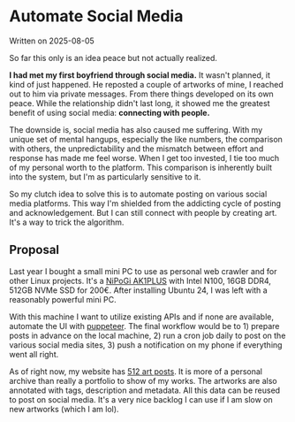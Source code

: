 # Automate Social Media
Written on 2025-08-05

So far this only is an idea peace but not actually realized.

**I had met my first boyfriend through social media.**
It wasn't planned, it kind of just happened.
He reposted a couple of artworks of mine, I reached out to him via private messages.
From there things developed on its own peace.
While the relationship didn't last long, it showed me the greatest benefit of using social media: **connecting with people.**

The downside is, social media has also caused me suffering.
With my unique set of mental hangups, especially the like numbers, the comparison with others, the unpredictability and the mismatch between effort and response has made me feel worse.
When I get too invested, I tie too much of my personal worth to the platform.
This comparison is inherently built into the system, but I'm as particularly sensitive to it.

So my clutch idea to solve this is to automate posting on various social media platforms.
This way I'm shielded from the addicting cycle of posting and  acknowledgement.
But I can still connect with people by creating art.
It's a way to trick the algorithm.


## Proposal

Last year I bought a small mini PC to use as personal web crawler  and for other Linux projects.
It's a [NiPoGi AK1PLUS](https://www.amazon.com/dp/B0C1GV3QK8) with Intel N100, 16GB DDR4, 512GB NVMe SSD for 200€.
After installing Ubuntu 24, I was left with a reasonably powerful mini PC.

With this machine I want to utilize existing APIs  and if none are available, automate the UI with [puppeteer](https://pptr.dev/).
The final workflow would be to 1) prepare posts in advance  on the local machine, 2) run a cron job  daily to post on the various social media sites, 3) push  a notification on my phone if everything went all right.

As of right now, my website has [512 art posts](/art).
It is more of a personal archive than really a portfolio to show of my works.
The artworks are also annotated with tags, description and metadata.
All this data can be reused to post on social media.
It's a very nice backlog I can use if I am slow on new artworks (which I am lol).



